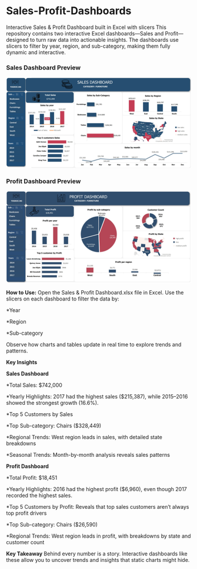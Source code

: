 # Sales-Profit-Dashboards
Interactive Sales & Profit Dashboard built in Excel with slicers
This repository contains two interactive Excel dashboards—Sales and Profit—designed to turn raw data into actionable insights. The dashboards use slicers to filter by year, region, and sub-category, making them fully dynamic and interactive.

### Sales Dashboard Preview
![Sales Dashboard Preview](Preview%201.jpg)

### Profit Dashboard Preview
![Profit Dashboard Preview](preview%202.jpg)

**How to Use:**
Open the Sales & Profit Dashboard.xlsx file in Excel.
Use the slicers on each dashboard to filter the data by:

*Year

*Region

*Sub-category

Observe how charts and tables update in real time to explore trends and patterns.

**Key Insights**

**Sales Dashboard**

*Total Sales: $742,000

*Yearly Highlights: 2017 had the highest sales ($215,387), while 2015–2016 showed the strongest growth (16.6%).

*Top 5 Customers by Sales

*Top Sub-category: Chairs ($328,449)

*Regional Trends: West region leads in sales, with detailed state breakdowns

*Seasonal Trends: Month-by-month analysis reveals sales patterns

**Profit Dashboard**

*Total Profit: $18,451

*Yearly Highlights: 2016 had the highest profit ($6,960), even though 2017 recorded the highest sales.

*Top 5 Customers by Profit: Reveals that top sales customers aren’t always top profit drivers

*Top Sub-category: Chairs ($26,590)

*Regional Trends: West region leads in profit, with breakdowns by state and customer count

**Key Takeaway**
Behind every number is a story. Interactive dashboards like these allow you to uncover trends and insights that static charts might hide.
